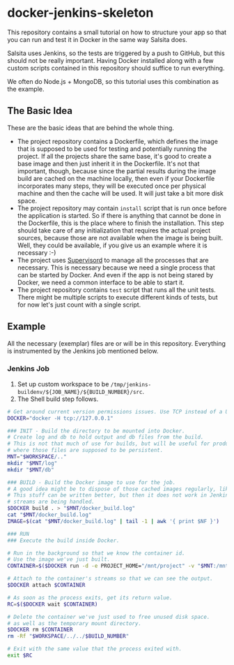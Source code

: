 # docker-jenkins-skeleton

This repository contains a small tutorial on how to structure your app so that you can run and test it in Docker in the same way Salsita does.

Salsita uses Jenkins, so the tests are triggered by a push to GitHub, but this should not be really important. Having Docker installed along with a few custom scripts contained in this repository should suffice to run everything.

We often do Node.js + MongoDB, so this tutorial uses this combination as the example.

## The Basic Idea

These are the basic ideas that are behind the whole thing. 

* The project repository contains a Dockerfile, which defines the image that is supposed to be used for testing and potentially running the project. If all the projects share the same base, it's good to create a base image and then just inherit it in the Dockerfile. It's not that important, though, because since the partial results during the image build are cached on the machine locally, then even if your Dockerfile incorporates many steps, they will be executed once per physical machine and then the cache will be used. It will just take a bit more disk space.
* The project repository may contain `install` script that is run once before the application is started. So if there is anything that cannot be done in the Dockerfile, this is the place where to finish the installation. This step should take care of any initialization that requires the actual project sources, because those are not available when the image is being built. Well, they could be available, if you give us an example where it is necessary :-)
* The project uses [Supervisord](http://supervisord.org/) to manage all the processes that are necessary. This is necessary because we need a single process that can be started by Docker. And even if the app is not being stared by Docker, we need a common interface to be able to start it.
* The project repository contains `test` script that runs all the unit tests. There might be multiple scripts to execute different kinds of tests, but for now let's just count with a single script.

## Example

All the necessary (exemplar) files are or will be in this repository. Everything is instrumented by the Jenkins job mentioned below.

### Jenkins Job

1. Set up custom workspace to be `/tmp/jenkins-buildenv/${JOB_NAME}/${BUILD_NUMBER}/src`.
2. The Shell build step follows.

```bash
# Get around current version permissions issues. Use TCP instead of a UNIX socket.
DOCKER="docker -H tcp://127.0.0.1"

### INIT - Build the directory to be mounted into Docker.
# Create log and db to hold output and db files from the build.
# This is not that much of use for builds, but will be useful for production
# where those files are supposed to be persistent.
MNT="$WORKSPACE/.."
mkdir "$MNT/log"
mkdir "$MNT/db"

### BUILD - Build the Docker image to use for the job.
# A good idea might be to dispose of those cached images regularly, like every day.
# This stuff can be written better, but then it does not work in Jenkins because of how
# streams are being handled.
$DOCKER build . > "$MNT/docker_build.log"
cat "$MNT/docker_build.log"
IMAGE=$(cat "$MNT/docker_build.log" | tail -1 | awk '{ print $NF }')

### RUN
### Execute the build inside Docker.

# Run in the background so that we know the container id.
# Use the image we've just built.
CONTAINER=$($DOCKER run -d -e PROJECT_HOME="/mnt/project" -v "$MNT:/mnt/project" $IMAGE /bin/bash -c 'ls -la "$PROJECT_HOME" && ls -la "$PROJECT_HOME/src"')

# Attach to the container's streams so that we can see the output.
$DOCKER attach $CONTAINER

# As soon as the process exits, get its return value.
RC=$($DOCKER wait $CONTAINER)

# Delete the container we've just used to free unused disk space.
# as well as the temporary mount directory.
$DOCKER rm $CONTAINER
rm -Rf "$WORKSPACE/../../$BUILD_NUMBER"

# Exit with the same value that the process exited with.
exit $RC
```
